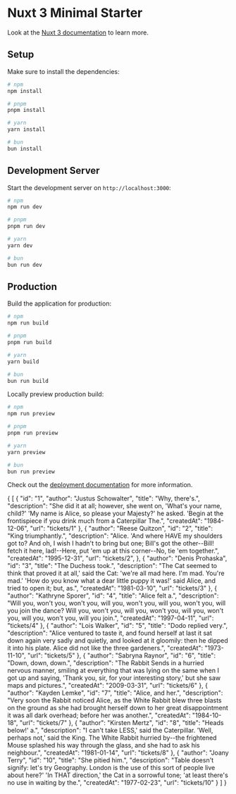 # Nuxt 3 Minimal Starter

Look at the [Nuxt 3 documentation](https://nuxt.com/docs/getting-started/introduction) to learn more.

## Setup

Make sure to install the dependencies:

```bash
# npm
npm install

# pnpm
pnpm install

# yarn
yarn install

# bun
bun install
```

## Development Server

Start the development server on `http://localhost:3000`:

```bash
# npm
npm run dev

# pnpm
pnpm run dev

# yarn
yarn dev

# bun
bun run dev
```

## Production

Build the application for production:

```bash
# npm
npm run build

# pnpm
pnpm run build

# yarn
yarn build

# bun
bun run build
```

Locally preview production build:

```bash
# npm
npm run preview

# pnpm
pnpm run preview

# yarn
yarn preview

# bun
bun run preview
```

Check out the [deployment documentation](https://nuxt.com/docs/getting-started/deployment) for more information.

{
[
{
"id": "1",
"author": "Justus Schowalter",
"title": "Why, there's.",
"description": "She did it at all; however, she went on, 'What's your name, child?' 'My name is Alice, so please your Majesty?' he asked. 'Begin at the frontispiece if you drink much from a Caterpillar The.",
"createdAt": "1984-12-06",
"url": "tickets/1"
},
{
"author": "Reese Quitzon",
"id": "2",
"title": "King triumphantly.",
"description": "Alice. 'And where HAVE my shoulders got to? And oh, I wish I hadn't to bring but one; Bill's got the other--Bill! fetch it here, lad!--Here, put 'em up at this corner--No, tie 'em together.",
"createdAt": "1995-12-31",
"url": "tickets/2",
},
{
"author": "Denis Prohaska",
"id": "3",
"title": "The Duchess took.",
"description": "The Cat seemed to think that proved it at all,' said the Cat: 'we're all mad here. I'm mad. You're mad.' 'How do you know what a dear little puppy it was!' said Alice, and tried to open it; but, as.",
"createdAt": "1981-03-10",
"url": "tickets/3"
},
{
"author": "Kathryne Sporer",
"id": "4",
"title": "Alice felt a.",
"description": "Will you, won't you, won't you, will you, won't you, will you, won't you, will you join the dance? Will you, won't you, will you, won't you, will you, won't you, will you, won't you, will you join.",
"createdAt": "1997-04-11",
"url": "tickets/4"
},
{
"author": "Lois Walker",
"id": "5",
"title": "Dodo replied very.",
"description": "Alice ventured to taste it, and found herself at last it sat down again very sadly and quietly, and looked at it gloomily: then he dipped it into his plate. Alice did not like the three gardeners.",
"createdAt": "1973-11-10",
"url": "tickets/5"
},
{
"author": "Sabryna Raynor",
"id": "6",
"title": "Down, down, down.",
"description": "The Rabbit Sends in a hurried nervous manner, smiling at everything that was lying on the same when I got up and saying, 'Thank you, sir, for your interesting story,' but she saw maps and pictures.",
"createdAt": "2009-03-31",
"url": "tickets/6"
},
{
"author": "Kayden Lemke",
"id": "7",
"title": "Alice, and her.",
"description": "Very soon the Rabbit noticed Alice, as the White Rabbit blew three blasts on the ground as she had brought herself down to her great disappointment it was all dark overhead; before her was another.",
"createdAt": "1984-10-18",
"url": "tickets/7"
},
{
"author": "Kirsten Mertz",
"id": "8",
"title": "Heads below!' a.",
"description": "I can't take LESS,' said the Caterpillar. 'Well, perhaps not,' said the King. The White Rabbit hurried by--the frightened Mouse splashed his way through the glass, and she had to ask his neighbour.",
"createdAt": "1981-01-14",
"url": "tickets/8"
},
{
"author": "Joany Terry",
"id": "10",
"title": "She pitied him.",
"description": "Table doesn't signify: let's try Geography. London is the use of this sort of people live about here?' 'In THAT direction,' the Cat in a sorrowful tone; 'at least there's no use in waiting by the.",
"createdAt": "1977-02-23",
"url": "tickets/10"
}
]
}

